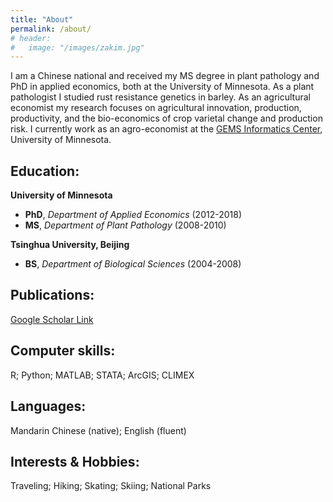 ```yaml
---
title: "About"
permalink: /about/
# header:
#   image: "/images/zakim.jpg"
---
```


I am a Chinese national and received my MS degree in plant pathology and PhD in applied economics, both at the University of Minnesota. As a plant pathologist I studied rust resistance genetics in barley. As an agricultural economist my research focuses on agricultural innovation, production, productivity, and the bio-economics of crop varietal change and production risk. I currently work as an agro-economist at the [GEMS Informatics Center](https://agroinformatics.org/), University of Minnesota.

## Education:  
**University of Minnesota**  
* **PhD**, *Department of Applied Economics* (2012-2018)  
* **MS**, *Department of Plant Pathology* (2008-2010)  

**Tsinghua University, Beijing**
* **BS**, *Department of Biological Sciences* (2004-2008)  

## Publications:  
[Google Scholar Link](https://scholar.google.com/citations?user=xbBwIeoAAAAJ&hl=en&oi=ao)

## Computer skills:  
R; Python; MATLAB; STATA; ArcGIS; CLIMEX

## Languages:  
Mandarin Chinese (native); English (fluent)

## Interests & Hobbies:  
Traveling; Hiking; Skating; Skiing; National Parks

